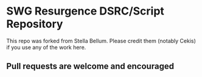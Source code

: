 # SWG Resurgence DSRC/Script Repository

This repo was forked from Stella Bellum. Please credit them (notably Cekis) if you use any of the work here.

## Pull requests are welcome and encouraged
 
